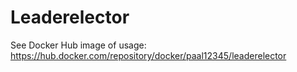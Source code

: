 # Leaderelector
See Docker Hub image of usage:
https://hub.docker.com/repository/docker/paal12345/leaderelector
